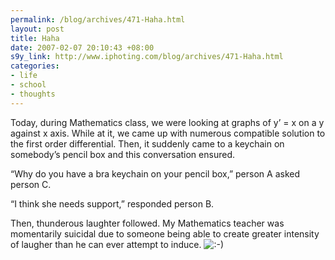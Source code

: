 ```yaml
--- 
permalink: /blog/archives/471-Haha.html
layout: post
title: Haha
date: 2007-02-07 20:10:43 +08:00
s9y_link: http://www.iphoting.com/blog/archives/471-Haha.html
categories: 
- life
- school
- thoughts
---
```

<p class="whiteline"><p>Today, during Mathematics class, we were looking at graphs of y&#8217; = x on a y against x axis. While at it, we came up with numerous compatible solution to the first order differential. Then, it suddenly came to a keychain on somebody&#8217;s pencil box and this conversation ensured.</p>
</p><p class="whiteline"><p>&#8220;Why do you have a bra keychain on your pencil box,&#8221; person A asked person C.</p>
</p><p class="whiteline"><p>&#8220;I think she needs support,&#8221; responded person B.</p>
</p><p class="break"><p>Then, thunderous laughter followed. My Mathematics teacher was momentarily suicidal due to someone being able to create greater intensity of laugher than he can ever attempt to induce. <img src="http://static-s3.iphoting.com/blog/templates/default/img/emoticons/smile.png" alt=":-)" style="display: inline; vertical-align: bottom;" class="emoticon" /></p></p>
